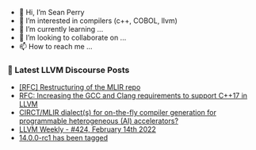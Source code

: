 - 👋 Hi, I’m Sean Perry
- 👀 I’m interested in compilers (c++, COBOL, llvm)
- 🌱 I’m currently learning ...
- 💞️ I’m looking to collaborate on ...
- 📫 How to reach me ...

<!---
s66perry/s66perry is a ✨ special ✨ repository because its `README.md` (this file) appears on your GitHub profile.
You can click the Preview link to take a look at your changes.
--->
### 📕 Latest LLVM Discourse Posts

<!-- DISCOURSE-LLVM:START -->
- [[RFC] Restructuring of the MLIR repo](https://discourse.llvm.org/t/rfc-restructuring-of-the-mlir-repo/4927/50)
- [RFC: Increasing the GCC and Clang requirements to support C++17 in LLVM](https://discourse.llvm.org/t/rfc-increasing-the-gcc-and-clang-requirements-to-support-c-17-in-llvm/59983/28)
- [CIRCT/MLIR dialect&lpar;s&rpar; for on-the-fly compiler generation for programmable heterogeneous &lpar;AI&rpar; accelerators?](https://discourse.llvm.org/t/circt-mlir-dialect-s-for-on-the-fly-compiler-generation-for-programmable-heterogeneous-ai-accelerators/60151/1)
- [LLVM Weekly - #424, February 14th 2022](https://discourse.llvm.org/t/llvm-weekly-424-february-14th-2022/60150/1)
- [14.0.0-rc1 has been tagged](https://discourse.llvm.org/t/14-0-0-rc1-has-been-tagged/59930/27)
<!-- DISCOURSE-LLVM:END -->
